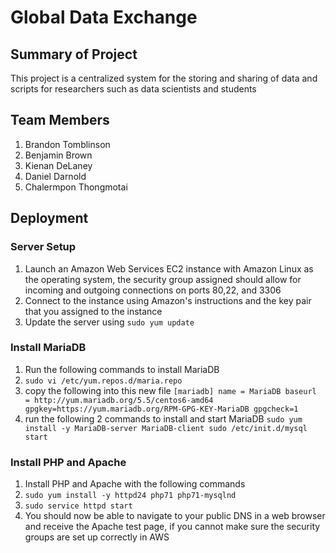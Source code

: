 # Global Data Exchange 

## Summary of Project 
This project is a centralized system for the storing and sharing of data and scripts for researchers such as data scientists and students 

## Team Members 
1. Brandon Tomblinson
2. Benjamin Brown
3. Kienan DeLaney
4. Daniel Darnold
5. Chalermpon Thongmotai

## Deployment 

### Server Setup
1. Launch an Amazon Web Services EC2 instance with Amazon Linux as the operating system, the security group assigned should allow for incoming and outgoing connections on ports 80,22, and 3306
2. Connect to the instance using Amazon's instructions and the key pair that you assigned to the instance
3. Update the server using `sudo yum update`

### Install MariaDB
1. Run the following commands to install MariaDB
2. `sudo vi /etc/yum.repos.d/maria.repo`
3. copy the following into this new file `[mariadb]
name = MariaDB
baseurl = http://yum.mariadb.org/5.5/centos6-amd64
gpgkey=https://yum.mariadb.org/RPM-GPG-KEY-MariaDB
gpgcheck=1`
4. run the following 2 commands to install and start MariaDB `sudo yum install -y MariaDB-server MariaDB-client
sudo /etc/init.d/mysql start`

### Install PHP and Apache
1. Install PHP and Apache with the following commands
2. `sudo yum install -y httpd24 php71 php71-mysqlnd`
3. `sudo service httpd start`
4. You should now be able to navigate to your public DNS in a web browser and receive the Apache test page, if you cannot make sure the security groups are set up correctly in AWS
